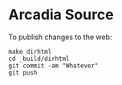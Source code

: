 # Arcadia Source

To publish changes to the web:

    make dirhtml
    cd _build/dirhtml
    git commit -am "Whatever"
    git push
